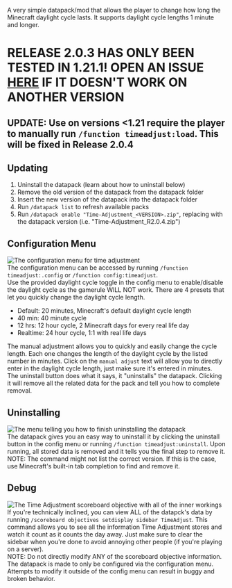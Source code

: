 A very simple datapack/mod that allows the player to change how long the Minecraft daylight cycle lasts. It supports daylight cycle lengths 1 minute and longer.

# RELEASE 2.0.3 HAS ONLY BEEN TESTED IN 1.21.1! OPEN AN ISSUE [HERE](https://github.com/Team-NPM/Time-Adjustment/issues) IF IT DOESN'T WORK ON ANOTHER VERSION
## UPDATE: Use on versions <1.21 require the player to manually run `/function timeadjust:load`. This will be fixed in Release 2.0.4

## Updating
1. Uninstall the datapack (learn about how to uninstall below)
2. Remove the old version of the datapack from the datapack folder
3. Insert the new version of the datapack into the datapack folder
4. Run `/datapack list` to refresh available packs
5. Run `/datapack enable "Time-Adjustment_<VERSION>.zip"`, replacing <VERSION> with the datapack version (i.e. "Time-Adjustment_R2.0.4.zip")

## Configuration Menu
![The configuration menu for time adjustment](https://cdn.modrinth.com/data/nKLAE3s4/images/1a7e9deada87e86a3c6760c8c819bea1a0d77d19.png)\
The configuration menu can be accessed by running `/function timeadjust:.config` or `/function config:timeadjust`.\
Use the provided daylight cycle toggle in the config menu to enable/disable the daylight cycle as the gamerule WILL NOT work.
There are 4 presets that let you quickly change the daylight cycle length.
- Default: 20 minutes, Minecraft's default daylight cycle length
- 40 min: 40 minute cycle
- 12 hrs: 12 hour cycle, 2 Minecraft days for every real life day
- Realtime: 24 hour cycle, 1:1 with real life days

The manual adjustment allows you to quickly and easily change the cycle length. Each one changes the length of the daylight cycle by the listed number in minutes. Click on the `manual adjust` text will allow you to directly enter in the daylight cycle length, just make sure it's entered in minutes.\
The uninstall button does what it says, it "uninstalls" the datapack. Clicking it will remove all the related data for the pack and tell you how to complete removal.

## Uninstalling
![The menu telling you how to finish uninstalling the datapack](https://cdn.modrinth.com/data/nKLAE3s4/images/7b3b4db6e7d2dec8d35e696d7f9ac6db5ac80d69.png)\
The datapack gives you an easy way to uninstall it by clicking the uninstall button in the config menu or running `/function timeadjust:uninstall`. Upon running, all stored data is removed and it tells you the final step to remove it.\
NOTE: The command might not list the correct version. If this is the case, use Minecraft's built-in tab completion to find and remove it.

## Debug
![The Time Adjustment scoreboard objective with all of the inner workings](https://cdn.modrinth.com/data/cached_images/555bf70a572064787d5f645b5f45aa713fc20b46.png)\
If you're technically inclined, you can view ALL of the datapck's data by running `/scoreboard objectives setdisplay sidebar TimeAdjust`. This command allows you to see all the information Time Adjustment stores and watch it count as it counts the day away. Just make sure to clear the sidebar when you're done to avoid annoying other people (if you're playing on a server).\
NOTE: Do not directly modify ANY of the scoreboard objective information. The datapack is made to only be configured via the configuration menu. Attempts to modify it outside of the config menu can result in buggy and broken behavior.
